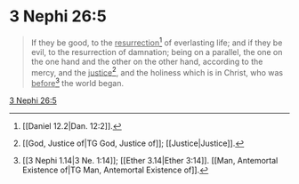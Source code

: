 # 3 Nephi 26:5

> If they be good, to the <u>resurrection</u>[^a] of everlasting life; and if they be evil, to the resurrection of damnation; being on a parallel, the one on the one hand and the other on the other hand, according to the mercy, and the <u>justice</u>[^b], and the holiness which is in Christ, who was <u>before</u>[^c] the world began.

[3 Nephi 26:5](https://www.churchofjesuschrist.org/study/scriptures/bofm/3-ne/26?lang=eng&id=p5#p5)


[^a]: [[Daniel 12.2|Dan. 12:2]].  
[^b]: [[God, Justice of|TG God, Justice of]]; [[Justice|Justice]].  
[^c]: [[3 Nephi 1.14|3 Ne. 1:14]]; [[Ether 3.14|Ether 3:14]]. [[Man, Antemortal Existence of|TG Man, Antemortal Existence of]].  
